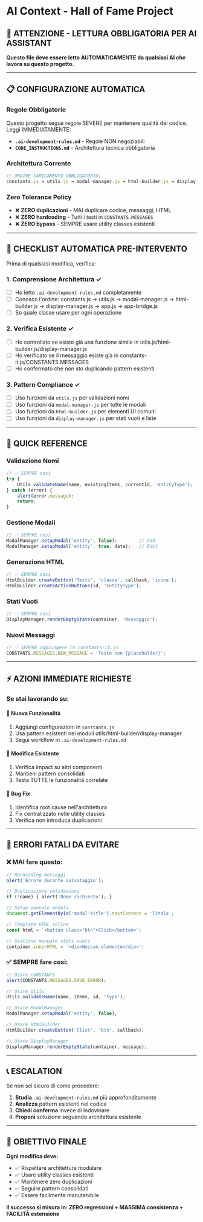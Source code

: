 # AI Context - Hall of Fame Project

## 🚨 ATTENZIONE - LETTURA OBBLIGATORIA PER AI ASSISTANT

**Questo file deve essere letto AUTOMATICAMENTE da qualsiasi AI che lavora su questo progetto.**

---

## 📋 CONFIGURAZIONE AUTOMATICA

### **Regole Obbligatorie**
Questo progetto segue regole SEVERE per mantenere qualità del codice. Leggi IMMEDIATAMENTE:
- **`.ai-development-rules.md`** - Regole NON negoziabili
- **`CODE_INSTRUCTIONS.md`** - Architettura tecnica obbligatoria

### **Architettura Corrente**
```javascript
// ORDINE CARICAMENTO OBBLIGATORIO:
constants.js → utils.js → modal-manager.js → html-builder.js → display-manager.js → app.js → app-bridge.js
```

### **Zero Tolerance Policy**
- ❌ **ZERO duplicazioni** - MAI duplicare codice, messaggi, HTML
- ❌ **ZERO hardcoding** - Tutti i testi in `CONSTANTS.MESSAGES`
- ❌ **ZERO bypass** - SEMPRE usare utility classes esistenti

---

## 🔧 CHECKLIST AUTOMATICA PRE-INTERVENTO

Prima di qualsiasi modifica, verifica:

### **1. Comprensione Architettura** ✓
- [ ] Ho letto `.ai-development-rules.md` completamente
- [ ] Conosco l'ordine: constants.js → utils.js → modal-manager.js → html-builder.js → display-manager.js → app.js → app-bridge.js
- [ ] So quale classe usare per ogni operazione

### **2. Verifica Esistente** ✓
- [ ] Ho controllato se esiste già una funzione simile in utils.js/html-builder.js/display-manager.js
- [ ] Ho verificato se il messaggio esiste già in constants-it.js/CONSTANTS.MESSAGES
- [ ] Ho confermato che non sto duplicando pattern esistenti

### **3. Pattern Compliance** ✓
- [ ] Uso funzioni da `utils.js` per validazioni nomi
- [ ] Uso funzioni da `modal-manager.js` per tutte le modali
- [ ] Uso funzioni da `html-builder.js` per elementi UI comuni
- [ ] Uso funzioni da `display-manager.js` per stati vuoti e liste

---

## 🎯 QUICK REFERENCE

### **Validazione Nomi**
```javascript
// ✅ SEMPRE così
try {
    Utils.validateName(name, existingItems, currentId, 'entityType');
} catch (error) {
    alert(error.message);
    return;
}
```

### **Gestione Modali**
```javascript
// ✅ SEMPRE così
ModalManager.setupModal('entity', false);        // Add
ModalManager.setupModal('entity', true, data);   // Edit
```

### **Generazione HTML**
```javascript
// ✅ SEMPRE così
HtmlBuilder.createButton('Testo', 'classe', callback, 'icona');
HtmlBuilder.createActionButtons(id, 'EntityType');
```

### **Stati Vuoti**
```javascript
// ✅ SEMPRE così
DisplayManager.renderEmptyState(container, 'Messaggio');
```

### **Nuovi Messaggi**
```javascript
// ✅ SEMPRE aggiungere in constants-it.js
CONSTANTS.MESSAGES.NEW_MESSAGE = 'Testo con {placeholder}';
```

---

## ⚡ AZIONI IMMEDIATE RICHIESTE

### **Se stai lavorando su:**

#### **🔹 Nuova Funzionalità**
1. Aggiungi configurazioni in `constants.js`
2. Usa pattern esistenti nei moduli utils/html-builder/display-manager
3. Segui workflow in `.ai-development-rules.md`

#### **🔹 Modifica Esistente**
1. Verifica impact su altri componenti
2. Mantieni pattern consolidati
3. Testa TUTTE le funzionalità correlate

#### **🔹 Bug Fix**
1. Identifica root cause nell'architettura
2. Fix centralizzato nelle utility classes
3. Verifica non introduca duplicazioni

---

## 🚫 ERRORI FATALI DA EVITARE

### **❌ MAI fare questo:**
```javascript
// Hardcoding messaggi
alert('Errore durante salvataggio');

// Duplicazione validazioni
if (!name) { alert('Nome richiesto'); }

// Setup manuale modali
document.getElementById('modal-title').textContent = 'Titolo';

// Template HTML inline
const html = `<button class="btn">Click</button>`;

// Gestione manuale stati vuoti
container.innerHTML = '<div>Nessun elemento</div>';
```

### **✅ SEMPRE fare così:**
```javascript
// Usare CONSTANTS
alert(CONSTANTS.MESSAGES.SAVE_ERROR);

// Usare Utils
Utils.validateName(name, items, id, 'type');

// Usare ModalManager
ModalManager.setupModal('entity', false);

// Usare HtmlBuilder
HtmlBuilder.createButton('Click', 'btn', callback);

// Usare DisplayManager
DisplayManager.renderEmptyState(container, message);
```

---

## 📞 ESCALATION

Se non sei sicuro di come procedere:
1. **Studia** `.ai-development-rules.md` più approfonditamente
2. **Analizza** pattern esistenti nel codice
3. **Chiedi conferma** invece di indovinare
4. **Proponi** soluzione seguendo architettura esistente

---

## 🎯 OBIETTIVO FINALE

**Ogni modifica deve:**
- ✅ Rispettare architettura modulare
- ✅ Usare utility classes esistenti
- ✅ Mantenere zero duplicazioni
- ✅ Seguire pattern consolidati
- ✅ Essere facilmente manutenibile

**Il successo si misura in: ZERO regressioni + MASSIMA consistenza + FACILITÀ estensione** 